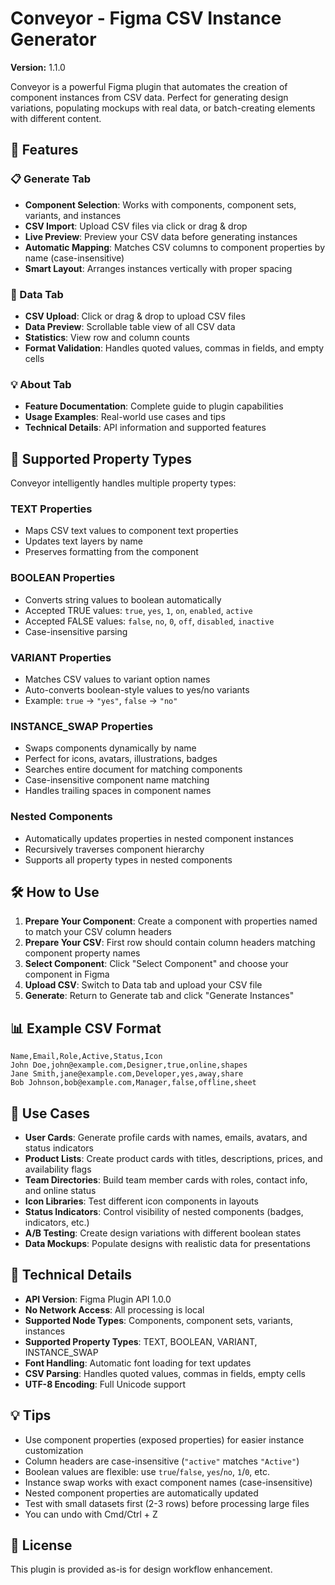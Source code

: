 # Conveyor - Figma CSV Instance Generator

**Version:** 1.1.0

Conveyor is a powerful Figma plugin that automates the creation of component instances from CSV data. Perfect for generating design variations, populating mockups with real data, or batch-creating elements with different content.

## 🚀 Features

### 📋 Generate Tab

- **Component Selection**: Works with components, component sets, variants, and instances
- **CSV Import**: Upload CSV files via click or drag & drop
- **Live Preview**: Preview your CSV data before generating instances
- **Automatic Mapping**: Matches CSV columns to component properties by name (case-insensitive)
- **Smart Layout**: Arranges instances vertically with proper spacing

### 📄 Data Tab

- **CSV Upload**: Click or drag & drop to upload CSV files
- **Data Preview**: Scrollable table view of all CSV data
- **Statistics**: View row and column counts
- **Format Validation**: Handles quoted values, commas in fields, and empty cells

### 💡 About Tab

- **Feature Documentation**: Complete guide to plugin capabilities
- **Usage Examples**: Real-world use cases and tips
- **Technical Details**: API information and supported features

## 🎯 Supported Property Types

Conveyor intelligently handles multiple property types:

### TEXT Properties
- Maps CSV text values to component text properties
- Updates text layers by name
- Preserves formatting from the component

### BOOLEAN Properties
- Converts string values to boolean automatically
- Accepted TRUE values: `true`, `yes`, `1`, `on`, `enabled`, `active`
- Accepted FALSE values: `false`, `no`, `0`, `off`, `disabled`, `inactive`
- Case-insensitive parsing

### VARIANT Properties
- Matches CSV values to variant option names
- Auto-converts boolean-style values to yes/no variants
- Example: `true` → `"yes"`, `false` → `"no"`

### INSTANCE_SWAP Properties
- Swaps components dynamically by name
- Perfect for icons, avatars, illustrations, badges
- Searches entire document for matching components
- Case-insensitive component name matching
- Handles trailing spaces in component names

### Nested Components
- Automatically updates properties in nested component instances
- Recursively traverses component hierarchy
- Supports all property types in nested components

## 🛠️ How to Use

1. **Prepare Your Component**: Create a component with properties named to match your CSV column headers
2. **Prepare Your CSV**: First row should contain column headers matching component property names
3. **Select Component**: Click "Select Component" and choose your component in Figma
4. **Upload CSV**: Switch to Data tab and upload your CSV file
5. **Generate**: Return to Generate tab and click "Generate Instances"

## 📊 Example CSV Format

```csv
Name,Email,Role,Active,Status,Icon
John Doe,john@example.com,Designer,true,online,shapes
Jane Smith,jane@example.com,Developer,yes,away,share
Bob Johnson,bob@example.com,Manager,false,offline,sheet
```

## 🎨 Use Cases

- **User Cards**: Generate profile cards with names, emails, avatars, and status indicators
- **Product Lists**: Create product cards with titles, descriptions, prices, and availability flags
- **Team Directories**: Build team member cards with roles, contact info, and online status
- **Icon Libraries**: Test different icon components in layouts
- **Status Indicators**: Control visibility of nested components (badges, indicators, etc.)
- **A/B Testing**: Create design variations with different boolean states
- **Data Mockups**: Populate designs with realistic data for presentations

## 🔧 Technical Details

- **API Version**: Figma Plugin API 1.0.0
- **No Network Access**: All processing is local
- **Supported Node Types**: Components, component sets, variants, instances
- **Supported Property Types**: TEXT, BOOLEAN, VARIANT, INSTANCE_SWAP
- **Font Handling**: Automatic font loading for text updates
- **CSV Parsing**: Handles quoted values, commas in fields, empty cells
- **UTF-8 Encoding**: Full Unicode support

## 💡 Tips

- Use component properties (exposed properties) for easier instance customization
- Column headers are case-insensitive (`"active"` matches `"Active"`)
- Boolean values are flexible: use `true`/`false`, `yes`/`no`, `1`/`0`, etc.
- Instance swap works with exact component names (case-insensitive)
- Nested component properties are automatically updated
- Test with small datasets first (2-3 rows) before processing large files
- You can undo with Cmd/Ctrl + Z

## 📝 License

This plugin is provided as-is for design workflow enhancement.
